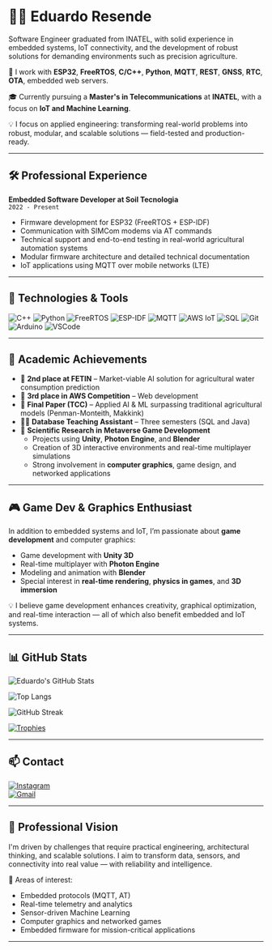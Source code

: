# 👨‍💻 Eduardo Resende

Software Engineer graduated from INATEL, with solid experience in embedded systems, IoT connectivity, and the development of robust solutions for demanding environments such as precision agriculture.

🔧 I work with **ESP32**, **FreeRTOS**, **C/C++**, **Python**, **MQTT**, **REST**, **GNSS**, **RTC**, **OTA**, embedded web servers.

🎓 Currently pursuing a **Master's in Telecommunications** at **INATEL**, with a focus on **IoT and Machine Learning**.

💡 I focus on applied engineering: transforming real-world problems into robust, modular, and scalable solutions — field-tested and production-ready.

---

## 🛠️ Professional Experience

**Embedded Software Developer at Soil Tecnologia**  
`2022 - Present`  
- Firmware development for ESP32 (FreeRTOS + ESP-IDF)
- Communication with SIMCom modems via AT commands
- Technical support and end-to-end testing in real-world agricultural automation systems
- Modular firmware architecture and detailed technical documentation
- IoT applications using MQTT over mobile networks (LTE)

---

## 🚀 Technologies & Tools

![C++](https://img.shields.io/badge/-C++-00599C?style=flat&logo=cplusplus)
![Python](https://img.shields.io/badge/-Python-3776AB?style=flat&logo=python)
![FreeRTOS](https://img.shields.io/badge/-FreeRTOS-34AADC?style=flat)
![ESP-IDF](https://img.shields.io/badge/-ESP--IDF-FFDD00?style=flat&logo=espressif)
![MQTT](https://img.shields.io/badge/-MQTT-660066?style=flat&logo=eclipse-mosquitto)
![AWS IoT](https://img.shields.io/badge/-AWS_IoT-232F3E?style=flat&logo=amazonaws)
![SQL](https://img.shields.io/badge/-SQL-4479A1?style=flat&logo=mysql)
![Git](https://img.shields.io/badge/-Git-F05032?style=flat&logo=git)
![Arduino](https://img.shields.io/badge/-Arduino-00979D?style=flat&logo=arduino)
![VSCode](https://img.shields.io/badge/-VSCode-007ACC?style=flat&logo=visual-studio-code)

---

## 🧠 Academic Achievements

- 🥈 **2nd place at FETIN** – Market-viable AI solution for agricultural water consumption prediction
- 🥉 **3rd place in AWS Competition** – Web development
- 📘 **Final Paper (TCC)** – Applied AI & ML surpassing traditional agricultural models (Penman-Monteith, Makkink)
- 👨‍🏫 **Database Teaching Assistant** – Three semesters (SQL and Java)
- 🔬 **Scientific Research in Metaverse Game Development**
  - Projects using **Unity**, **Photon Engine**, and **Blender**
  - Creation of 3D interactive environments and real-time multiplayer simulations
  - Strong involvement in **computer graphics**, game design, and networked applications

---

## 🎮 Game Dev & Graphics Enthusiast

In addition to embedded systems and IoT, I’m passionate about **game development** and computer graphics:

- Game development with **Unity 3D**
- Real-time multiplayer with **Photon Engine**
- Modeling and animation with **Blender**
- Special interest in **real-time rendering**, **physics in games**, and **3D immersion**

💡 I believe game development enhances creativity, graphical optimization, and real-time interaction — all of which also benefit embedded and IoT systems.

---

## 📊 GitHub Stats

![Eduardo's GitHub Stats](https://github-readme-stats.vercel.app/api?username=EduCR03&show_icons=true&theme=tokyonight&count_private=true&include_all_commits=true)

![Top Langs](https://github-readme-stats.vercel.app/api/top-langs/?username=EduCR03&layout=compact&theme=tokyonight)

![GitHub Streak](https://streak-stats.demolab.com?user=EduCR03&theme=tokyonight&hide_border=true&dates=all)

[![Trophies](https://github-profile-trophy.vercel.app/?username=EduCR03&theme=tokyonight&no-frame=true&column=7)](https://github.com/EduCR03)

---

## 📫 Contact

[![Instagram](https://img.shields.io/badge/-@eduardo_cresende-E4405F?style=flat&logo=instagram&logoColor=white)](https://instagram.com/eduardo_cresende)  
[![Gmail](https://img.shields.io/badge/-eduardocostar03@gmail.com-D14836?style=flat&logo=gmail&logoColor=white)](mailto:eduardocostar03@gmail.com)

---

## 🎯 Professional Vision

I'm driven by challenges that require practical engineering, architectural thinking, and scalable solutions. I aim to transform data, sensors, and connectivity into real value — with reliability and intelligence.

📍 Areas of interest:  
- Embedded protocols (MQTT, AT)
- Real-time telemetry and analytics
- Sensor-driven Machine Learning
- Computer graphics and networked games
- Embedded firmware for mission-critical applications

---

